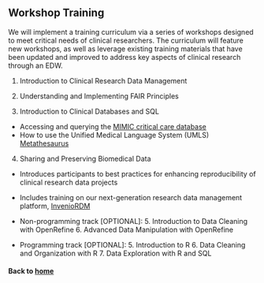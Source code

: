 ## Workshop Training

We will implement a training curriculum via a series of workshops designed to meet critical needs of clinical researchers. The curriculum will feature new workshops, as well as leverage existing training materials that have been updated and improved to address key aspects of clinical research through an EDW.

1. Introduction to Clinical Research Data Management

2. Understanding and Implementing FAIR Principles

3. Introduction to Clinical Databases and SQL
  *  Accessing and querying the [MIMIC critical care database](https://mimic.physionet.org/)
  *  How to use the Unified Medical Language System (UMLS) [Metathesaurus](https://www.nlm.nih.gov/research/umls/knowledge_sources/metathesaurus/index.html)

4. Sharing and Preserving Biomedical Data
  *  Introduces participants to best practices for enhancing reproducibility of clinical research data projects
  *  Includes training on our next-generation research data management platform, [InvenioRDM](https://invenio-software.org/products/rdm/)

* Non-programming track [OPTIONAL]:
  5. Introduction to Data Cleaning with OpenRefine
  6. Advanced Data Manipulation with OpenRefine

* Programming track [OPTIONAL]:
  5. Introduction to R
  6. Data Cleaning and Organization with R
  7. Data Exploration with R and SQL

#### Back to [home](https://galterdatalab.github.io/crdm-training/)
